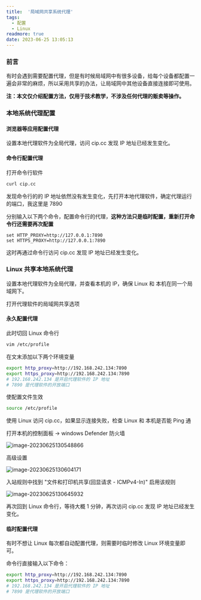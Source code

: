 ```yaml
---
title:  '局域网共享系统代理'
tags:
  - 配置
  - Linux
readmore: true
date: 2023-06-25 13:05:13
---
```


### 前言

有时会遇到需要配置代理，但是有时候局域网中有很多设备，给每个设备都配置一遍会非常的麻烦，所以采用共享的办法，让局域网中其他设备直接连接即可使用。

**注：本文仅介绍配置方法，仅用于技术教学，不涉及任何代理的贩卖等操作。**

<!-- more -->

### 本地系统代理配置

#### 浏览器等应用配置代理

设置本地代理软件为全局代理，访问 cip.cc 发现 IP 地址已经发生变化。

#### 命令行配置代理

打开命令行软件

```bash
curl cip.cc
```

发现命令行的的 IP 地址依然没有发生变化，先打开本地代理软件，确定代理运行的端口，我这里是 7890

分别输入以下两个命令，配置命令行的代理，**这种方法只是临时配置，重新打开命令行还需要再次配置**

```
set HTTP_PROXY=http://127.0.0.1:7890
set HTTPS_PROXY=http://127.0.0.1:7890
```

这时再通过命令行访问 cip.cc  发现 IP 地址已经发生变化。

### Linux 共享本地系统代理

设置本地代理软件为全局代理，并查看本机的 IP，确保 Linux 和 本机在同一个局域网下。

打开代理软件的局域网共享选项

#### 永久配置代理

此时切回 Linux 命令行

```bash
vim /etc/profile
```

在文末添加以下两个环境变量

```bash
export http_proxy=http://192.168.242.134:7890
export https_proxy=http://192.168.242.134:7890
# 192.168.242.134 是开启代理软件的 IP 地址
# 7890 是代理软件的开放端口
```

使配置文件生效

```bash
source /etc/profile
```

使用 Linux 访问 cip.cc，如果显示连接失败，检查 Linux 和 本机是否能 Ping 通

打开本机的控制面板 -> windows Defender 防火墙

![image-20230625130548866](https://pic.mewhz.com/blog/image-20230625130548866.png)

高级设置

![image-20230625130604171](https://pic.mewhz.com/blog/image-20230625130604171.png)

入站规则中找到 "文件和打印机共享(回显请求 - ICMPv4-In)" 启用该规则

![image-20230625130645932](https://pic.mewhz.com/blog/image-20230625130645932.png)

再次回到 Linux 命令行，等待大概 1 分钟，再次访问 cip.cc 发现 IP 地址已经发生变化。

#### 临时配置代理

有时不想让 Linux 每次都自动配置代理，则需要时临时修改 Linux 环境变量即可。

命令行直接输入以下命令：

```bash
export http_proxy=http://192.168.242.134:7890
export https_proxy=http://192.168.242.134:7890
# 192.168.242.134 是开启代理软件的 IP 地址
# 7890 是代理软件的开放端口
```
